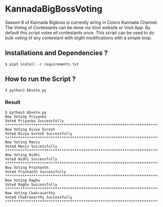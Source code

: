 # KannadaBigBossVoting
Season 8 of Kannada Bigboss is currently airing in Colors Kannada Channel. The Voting of Contestants can be done via Voot website or Voot App. By default this script votes all contestants once. This script can be used to do bulk voting of any contestant with slight modifications with a simple loop.

## Installations and Dependencies ?
```
$ pip3 install -r requirements.txt
```

## How to run the Script ?
```
$ python3 bbvote.py
```

### Result
```
$ python3 bbvote.py 
Now Voting Priyanka
Voted Priyanka Successfully
********************************************************************************
Now Voting Divya Suresh
Voted Divya Suresh Successfully
********************************************************************************
Now Voting Manju
Voted Manju Successfully
********************************************************************************
Now Voting Nidhi
Voted Nidhi Successfully
********************************************************************************
Now Voting Prashanth
Voted Prashanth Successfully
********************************************************************************
Now Voting Raghu
Voted Raghu Successfully
********************************************************************************
Now Voting Chakravarthy
Voted Chakravarthy Successfully
********************************************************************************
```